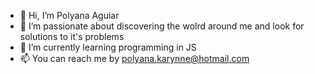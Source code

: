 - 👋 Hi, I’m Polyana Aguiar
- 👀 I’m passionate about discovering the wolrd around me and look for solutions to it's problems
- 🌱 I’m currently learning programming in JS
- 📫 You can reach me by polyana.karynne@hotmail.com

<!---
polydiaguiar/polydiaguiar is a ✨ special ✨ repository because its `README.md` (this file) appears on your GitHub profile.
You can click the Preview link to take a look at your changes.
--->
